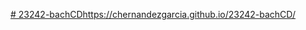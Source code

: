 [# 23242-bachCD](https://chernandezgarcia.github.io/23242-bachCD/)https://chernandezgarcia.github.io/23242-bachCD/
